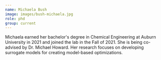 ```yaml
---
name: Michaela Bush
image: images/bush-michaela.jpg
role: phd
group: current
---
```


Michaela earned her bachelor's degree in Chemical Engineering at Auburn University in 2021 and joined the lab in the Fall of 2021. She is being co-advised by Dr. Michael Howard. Her research focuses on developing surrogate models for creating model-based optimizations. 
